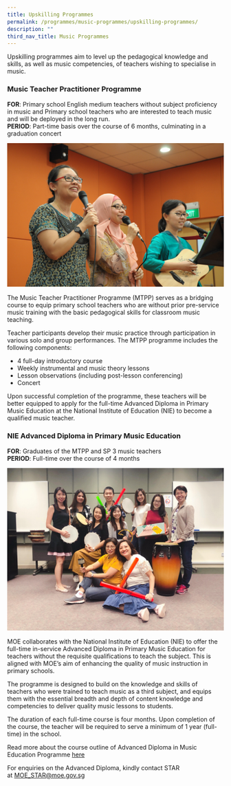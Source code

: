 ```yaml
---
title: Upskilling Programmes
permalink: /programmes/music-programmes/upskilling-programmes/
description: ""
third_nav_title: Music Programmes
---
```

Upskilling programmes aim to level up the pedagogical knowledge and skills, as well as music competencies, of teachers wishing to specialise in music.

### Music Teacher Practitioner Programme

**FOR**: Primary school English medium teachers without subject proficiency in music and Primary school teachers who are interested to teach music and will be deployed in the long run.  
**PERIOD**: Part-time basis over the course of 6 months, culminating in a graduation concert

![2.4.2 MTPP 2](/images/242mtpp2.jpg)

The Music Teacher Practitioner Programme (MTPP) serves as a bridging course to equip primary school teachers who are without prior pre-service music training with the basic pedagogical skills for classroom music teaching.  
  
Teacher participants develop their music practice through participation in various solo and group performances. The MTPP programme includes the following components:
*   4 full-day introductory course
*   Weekly instrumental and music theory lessons
*   Lesson observations (including post-lesson conferencing)
*   Concert

Upon successful completion of the programme, these teachers will be better equipped to apply for the full-time Advanced Diploma in Primary Music Education at the National Institute of Education (NIE) to become a qualified music teacher.

### NIE Advanced Diploma in Primary Music Education

**FOR**: Graduates of the MTPP and SP 3 music teachers  
**PERIOD**: Full-time over the course of 4 months

![Upskilling Programmes (Advanced Dip in Primary Music Education)](/images/advancedipmusic.jpg)

MOE collaborates with the National Institute of Education (NIE) to offer the full-time in-service Advanced Diploma in Primary Music Education for teachers without the requisite qualifications to teach the subject. This is aligned with MOE’s aim of enhancing the quality of music instruction in primary schools.  
  
The programme is designed to build on the knowledge and skills of teachers who were trained to teach music as a third subject, and equips them with the essential breadth and depth of content knowledge and competencies to deliver quality music lessons to students.  
  
The duration of each full-time course is four months. Upon completion of the course, the teacher will be required to serve a minimum of 1 year (full-time) in the school.  
  
Read more about the course outline of Advanced Diploma in Music Education Programme [here](/files/music-adv-dip-outline.pdf)  
  
For enquiries on the Advanced Diploma, kindly contact STAR at [MOE\_STAR@moe.gov.sg](mailto:MOE_STAR@moe.gov.sg)